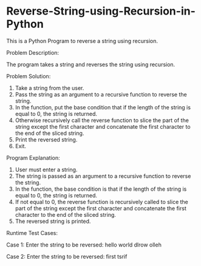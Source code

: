 # Reverse-String-using-Recursion-in-Python

This is a Python Program to reverse a string using recursion.

Problem Description:

The program takes a string and reverses the string using recursion.

Problem Solution:

1. Take a string from the user.
2. Pass the string as an argument to a recursive function to reverse the string.
3. In the function, put the base condition that if the length of the string is equal to 0, the string is returned.
4. Otherwise recursively call the reverse function to slice the part of the string except the first character and concatenate the first character to the end of the sliced string.
5. Print the reversed string.
6. Exit.

Program Explanation:

1. User must enter a string.
2. The string is passed as an argument to a recursive function to reverse the string.
3. In the function, the base condition is that if the length of the string is equal to 0, the string is returned.
4. If not equal to 0, the reverse function is recursively called to slice the part of the string except the first character and concatenate the first character to the end of the sliced string.
5. The reversed string is printed.

Runtime Test Cases:
 
Case 1:
Enter the string to be reversed: hello world
dlrow olleh
 
Case 2:
Enter the string to be reversed: first
tsrif

